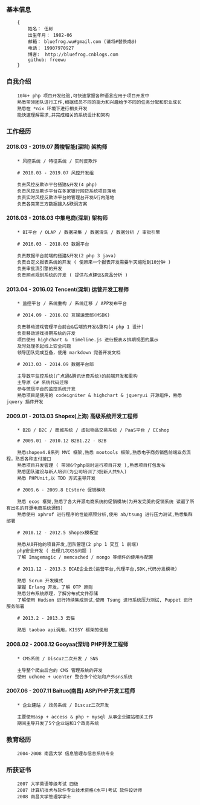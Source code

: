 ### 基本信息
```
	{
		姓名： 伍彬
		出生年月： 1982-06
		邮箱： bluefrog.wu#gmail.com (请将#替换成@)
		电话： 19907970927
		博客:  http://bluefrog.cnblogs.com
		github: freewu
	}
```
	
### 自我介绍

```
	10年+ php 项目开发经验,可快速掌握各种语言应用于项目开发中
	熟悉带领团队进行工作,根据成员不同的能力和兴趣给予不同的任务分配和职业成长
	熟悉在 *nix 环境下进行相关开发
	能快速理解需求,并完成相关的系统设计和架构
```

### 工作经历

#### 2018.03 - 2019.07 腾梭智能(深圳) 架构师	
```
	* 风控系统 / 特征系统 / 实时反欺诈 
	
	# 2018.03 - 2019.07 风控开发组  
		
	负责风控反欺诈平台搭建&开发(4 php)
	负责风控反欺诈平台在多家银行网贷系统项目落地
	负责实时风控反欺诈平台的管理台开发&行内落地
	负责各类第三方数据接入&联调方案
```	


#### 2016.03 - 2018.03 中集电商(深圳) 架构师
	
```
	* BI平台 / OLAP / 数据采集 / 数据清洗 / 数据分析 / 审批引擎
	
	# 2016.03 - 2018.03 数据平台  
		
	负责数据平台前端的搭建&开发(2 php 3 java)
	负责自定义报表系统的开发 ( 使原来一个报表开发需要半天缩短到10分钟 )
	负责审批流引擎的开发
	负责网点规划系统的开发 ( 提供布点建议&竞品分析 )
```	

#### 2013.04 - 2016.02 Tencent(深圳) 运营开发工程师

```	
	* 监控平台 / 系统重构 / 系统迁移 / APP发布平台 
	
	# 2014.09 - 2016.02 互娱运营部(MSDK)
		
	负责移动游戏管理平台前台&后端的开发&重构(4 php 1 设计)
	负责移动游戏排期系统的开发
	项目使用 highchart &　timeline.js 进行报表＆排期视图的展示
	及时处理多起线上安全问题
	领导团队完成互备，使用 markdown 完善开发文档
	
	# 2013.03 - 2014.09 数据平台部
	
	主导数平监控系统(广点通&腾讯计费系统)的前端开发和重构
	主导原 C# 系统代码迁移
	参与微信平台的监控系统开发
	熟悉项目是使用的 codeigniter & highchart & jqueryui 开源组件，熟悉 jquery 插件开发
```	
	
#### 2009.01 - 2013.03 Shopex(上海) 高级系统开发工程师

```
	* B2B / B2C / 商城系统 / 虚拟物品交易系统 / PaaS平台 / ECshop

	# 2009.01 - 2010.12 B2B1.22 - B2B
	
	熟悉shopex4.8系列 MVC 框架,熟悉 mootools 框架,熟悉电子商务销售前端业务流程，熟悉各种支付接口
	熟悉项目开发管理 ( 带领6个php同时进行项目开发 ),熟悉项目打包发布
	熟悉团队建设与新人培训(为公司培训了3批新人共9人)
	熟悉 PHPUnit,以 TDD 方式主导开发
	
	# 2009.6 - 2009.8 ECstore 促销模块
	
	熟悉 ecos 框架,熟悉了各大开源电商系统的促销模块(为开发完美的促销系统 读遍了所有出名的开源电商系统源码)
	熟悉使用 xphrof 进行程序的性能瓶颈分析,使用 ab/tsung 进行压力测试,熟悉集群部署
	
	# 2010.12 - 2012.5 Shopex模板堂
	
	熟悉从0开始的项目开发,团队管理(2 php 1 交互 1 前端) 
	php安全开发 ( 处理几次XSS问题 )
	了解 Imagemagic / memcached / mongo 等组件的使用与配置
	
	# 2011.12 - 2013.3 ECAE企业云(运营平台,代理平台,SDK,代码分发模块)
	
	熟悉 Scrum 开发模式
	掌握 Erlang 开发，了解 OTP 原则
	熟悉分布系统原理，了解分布式文件存储
	了解使用 Hudson 进行持续集成测试,使用 Tsung 进行系统压力测试, Puppet 进行服务部署
	
	# 2013.2 - 2013.3 云猫
	
	熟悉 taobao api调用，KISSY 框架的使用
```


#### 2008.02 - 2008.12 Gooyaa(深圳) PHP开发工程师
```
	* CMS系统 / Discuz二次开发 / SNS
	
	主导整个爬虫后台的 CMS 管理系统的开发
	使用 uchome + ucenter 整合多个论坛和户外sns系统
```

#### 2007.06 - 2007.11 Baituo(南昌) ASP/PHP开发工程师
```
	* 企业建站 / 政务系统 / Discuz二次开发 

	主要使用asp + access & php + mysql 从事企业建站相关工作
	期间主导开发了5个企业站和1个政务系统

```

### 教育经历
```
	2004-2008 南昌大学 信息管理与信息系统专业
```

### 所获证书
```
	2007 大学英语等级考试 四级
	2007 计算机技术与软件专业技术资格(水平)考试 软件设计师
	2008 南昌大学管理学学士
```